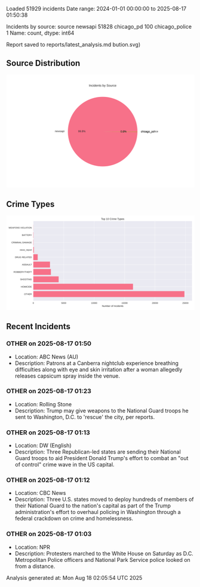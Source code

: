 
Loaded 51929 incidents
Date range: 2024-01-01 00:00:00 to 2025-08-17 01:50:38

Incidents by source:
source
newsapi           51828
chicago_pd          100
chicago_police        1
Name: count, dtype: int64

Report saved to reports/latest_analysis.md
bution.svg)

## Source Distribution
![Source Distribution](images/source_distribution.svg)

## Crime Types
![Crime Types](images/crime_types.svg)

## Recent Incidents

### OTHER on 2025-08-17 01:50
- Location: ABC News (AU)
- Description: Patrons at a Canberra nightclub experience breathing difficulties along with eye and skin irritation after a woman allegedly releases capsicum spray inside the venue.


### OTHER on 2025-08-17 01:23
- Location: Rolling Stone
- Description: Trump may give weapons to the National Guard troops he sent to Washington, D.C. to 'rescue' the city, per reports.


### OTHER on 2025-08-17 01:13
- Location: DW (English)
- Description: Three Republican-led states are sending their National Guard troops to aid President Donald Trump's effort to combat an "out of control" crime wave in the US capital.


### OTHER on 2025-08-17 01:12
- Location: CBC News
- Description: Three U.S. states moved to deploy hundreds of members of their National Guard to the nation's capital as part of the Trump administration's effort to overhaul policing in Washington through a federal crackdown on crime and homelessness.


### OTHER on 2025-08-17 01:03
- Location: NPR
- Description: Protesters marched to the White House on Saturday as D.C. Metropolitan Police officers and National Park Service police looked on from a distance.

Analysis generated at: Mon Aug 18 02:05:54 UTC 2025
